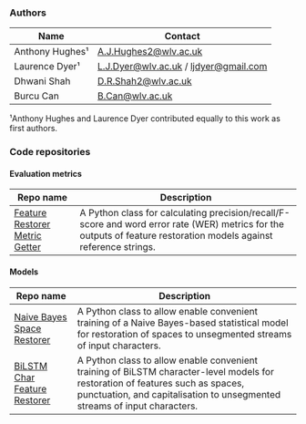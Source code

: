 ### Authors

| Name  | Contact |
| ------------- | ------------- |
| Anthony Hughes¹ | [A.J.Hughes2@wlv.ac.uk](mailto:A.J.Hughes2@wlv.ac.uk) |
| Laurence Dyer¹ | [L.J.Dyer@wlv.ac.uk](mailto:L.J.Dyer@wlv.ac.uk) / [ljdyer@gmail.com](mailto:ljdyer@gmail.com) |
| Dhwani Shah | [D.R.Shah2@wlv.ac.uk](mailto:D.R.Shah2@wlv.ac.uk) |
| Burcu Can | [B.Can@wlv.ac.uk](mailto:B.Can@wlv.ac.uk) |

¹Anthony Hughes and Laurence Dyer contributed equally to this work as first authors.

### Code repositories

#### Evaluation metrics

| Repo name  | Description |
| ------------- | ------------- |
| [Feature Restorer Metric Getter](https://github.com/ljdyer/Feature-Restorer-Metric-Getter)  | A Python class for calculating precision/recall/F-score and word error rate (WER) metrics for the outputs of feature restoration models against reference strings.  |

#### Models

| Repo name  | Description |
| ------------- | ------------- |
| [Naive Bayes Space Restorer](https://github.com/ljdyer/Naive-Bayes-Space-Restorer) | A Python class to allow enable convenient training of a Naive Bayes-based statistical model for restoration of spaces to unsegmented streams of input characters.
| [BiLSTM Char Feature Restorer](https://github.com/ljdyer/BiLSTM-Char-Feature-Restorer/)  | A Python class to allow enable convenient training of BiLSTM character-level models for restoration of features such as spaces, punctuation, and capitalisation to unsegmented streams of input characters.  |
